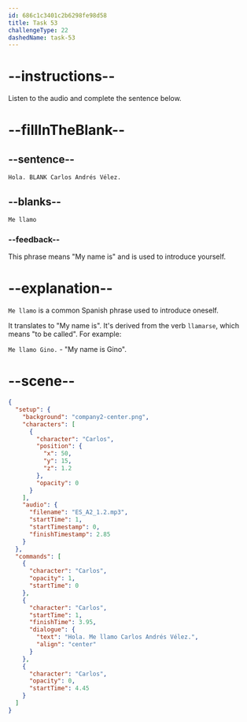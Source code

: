 ```yaml
---
id: 686c1c3401c2b6298fe98d58
title: Task 53
challengeType: 22
dashedName: task-53
---
```


<!-- (Audio) Carlos: Hola. Me llamo Carlos Andrés Vélez. -->

# --instructions--

Listen to the audio and complete the sentence below.

# --fillInTheBlank--

## --sentence--

`Hola. BLANK Carlos Andrés Vélez.`

## --blanks--

`Me llamo`

### --feedback--

This phrase means "My name is" and is used to introduce yourself.

# --explanation--

`Me llamo` is a common Spanish phrase used to introduce oneself. 

It translates to "My name is". It's derived from the verb `llamarse`, which means "to be called". For example:

`Me llamo Gino.` - "My name is Gino".

# --scene--

```json
{
  "setup": {
    "background": "company2-center.png",
    "characters": [
      {
        "character": "Carlos",
        "position": {
          "x": 50,
          "y": 15,
          "z": 1.2
        },
        "opacity": 0
      }
    ],
    "audio": {
      "filename": "ES_A2_1.2.mp3",
      "startTime": 1,
      "startTimestamp": 0,
      "finishTimestamp": 2.85
    }
  },
  "commands": [
    {
      "character": "Carlos",
      "opacity": 1,
      "startTime": 0
    },
    {
      "character": "Carlos",
      "startTime": 1,
      "finishTime": 3.95,
      "dialogue": {
        "text": "Hola. Me llamo Carlos Andrés Vélez.",
        "align": "center"
      }
    },
    {
      "character": "Carlos",
      "opacity": 0,
      "startTime": 4.45
    }
  ]
}
```

